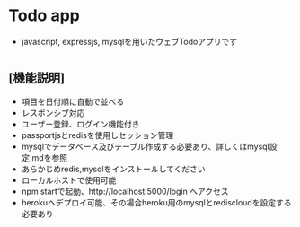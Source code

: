 # Todo app

- javascript, expressjs, mysqlを用いたウェブTodoアプリです
# 
## [機能説明]
- 項目を日付順に自動で並べる
- レスポンシブ対応
- ユーザー登録、ログイン機能付き
- passportjsとredisを使用しセッション管理
- mysqlでデータベース及びテーブル作成する必要あり、詳しくはmysql設定.mdを参照
- あらかじめredis,mysqlをインストールしてください
- ローカルホストで使用可能
- npm startで起動、http://localhost:5000/login へアクセス
- herokuへデプロイ可能、その場合heroku用のmysqlとrediscloudを設定する必要あり
